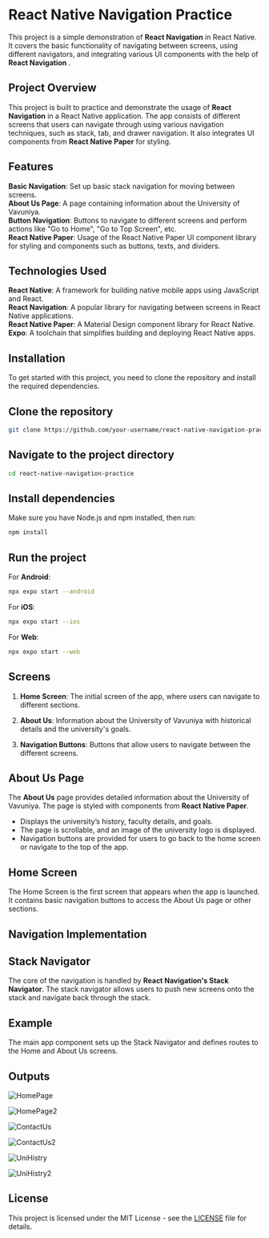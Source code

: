 <h1>React Native Navigation Practice</h1>

This project is a simple demonstration of <strong>React Navigation</strong> in React Native. It covers the basic functionality of navigating between screens, using different navigators, and integrating various UI components with the help of <strong>React Navigation</strong> .

<h2>Project Overview</h2>

This project is built to practice and demonstrate the usage of <strong> React Navigation</strong>  in a React Native application. The app consists of different screens that users can navigate through using various navigation techniques, such as stack, tab, and drawer navigation. It also integrates UI components from <strong> React Native Paper</strong>  for styling.

<h2>Features</h2>
<strong>Basic Navigation</strong>: Set up basic stack navigation for moving between screens.</br>
<strong>About Us Page</strong>: A page containing information about the University of Vavuniya.</br>
<strong>Button Navigation</strong>: Buttons to navigate to different screens and perform actions like "Go to Home", "Go to Top Screen", etc.</br>
<strong>React Native Paper</strong>: Usage of the React Native Paper UI component library for styling and components such as buttons, texts, and dividers.</br>

<h2>Technologies Used</h2>

<strong>React Native</strong>: A framework for building native mobile apps using JavaScript and React.</br>
<strong>React Navigation</strong>: A popular library for navigating between screens in React Native applications.</br>
<strong>React Native Paper</strong>: A Material Design component library for React Native.</br>
<strong>Expo</strong>: A toolchain that simplifies building and deploying React Native apps.</br>

<h2>Installation</h2>

To get started with this project, you need to clone the repository and install the required dependencies.

<h2>Clone the repository</h2>

```bash
git clone https://github.com/your-username/react-native-navigation-practice.git
```

<h2>Navigate to the project directory</h2>

```bash
cd react-native-navigation-practice
```

<h2>Install dependencies</h2>

Make sure you have Node.js and npm installed, then run:

```bash
npm install
```

<h2>Run the project</h2>

For <strong>Android</strong>:

```bash
npx expo start --android
```

For <strong>iOS</strong>:

```bash
npx expo start --ios
```

For <strong>Web</strong>:

```bash
npx expo start --web
```

<h2>Screens</h2>

1. <strong>Home Screen</strong>: The initial screen of the app, where users can navigate to different sections.</br>

2. <strong>About Us</strong>: Information about the University of Vavuniya with historical details and the university's goals.</br>
3. <strong>Navigation Buttons</strong>: Buttons that allow users to navigate between the different screens.</br>

<h2>About Us Page</h2>

The <strong>About Us</strong> page provides detailed information about the University of Vavuniya. The page is styled with components from <strong>React Native Paper</strong>.

- Displays the university’s history, faculty details, and goals.
- The page is scrollable, and an image of the university logo is displayed.
- Navigation buttons are provided for users to go back to the home screen or navigate to the top of the app.



<h2> Home Screen </h2>

The Home Screen is the first screen that appears when the app is launched. It contains basic navigation buttons to access the About Us page or other sections.

<h2>Navigation Implementation</h2>

<h2>Stack Navigator</h2>

The core of the navigation is handled by <strong>React Navigation's Stack Navigator</strong>. The stack navigator allows users to push new screens onto the stack and navigate back through the stack.

<h2>Example</h2>

The main app component sets up the Stack Navigator and defines routes to the Home and About Us screens.
<h2>Outputs</h2>

![HomePage](https://github.com/user-attachments/assets/4ab0d2c1-260e-4d32-9994-ebaf00bd365e)

![HomePage2](https://github.com/user-attachments/assets/63487199-8da3-4eac-a238-c015d17b31cc)

![ContactUs](https://github.com/user-attachments/assets/feba86ac-3059-491f-8ead-f42c2a151fff)

![ContactUs2](https://github.com/user-attachments/assets/d02cd54e-bb06-4f58-ad39-4f2046abc0bc)

![UniHistry](https://github.com/user-attachments/assets/bd46ab0d-7791-4d6e-8b87-946bc0a14b7d)

![UniHistry2](https://github.com/user-attachments/assets/45803d24-500b-4206-8632-cc341d6a92a5)
<h2>License</h2>

This project is licensed under the MIT License - see the [LICENSE](LICENSE) file for details.

